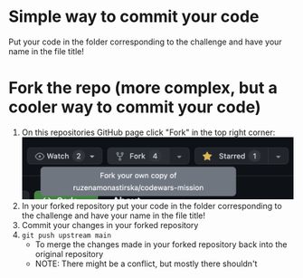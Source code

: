 # Simple way to commit your code
Put your code in the folder corresponding to the challenge and have your name in the file title!

# Fork the repo (more complex, but a cooler way to commit your code)
1. On this repositories GitHub page click "Fork" in the top right corner:
![alt text](image.png)
2. In your forked repository put your code in the folder corresponding to the challenge and have your name in the file title!
3. Commit your changes in your forked repository
4. `git push upstream main`
    - To merge the changes made in your forked repository back into the original repository
    - NOTE: There might be a conflict, but mostly there shouldn't
